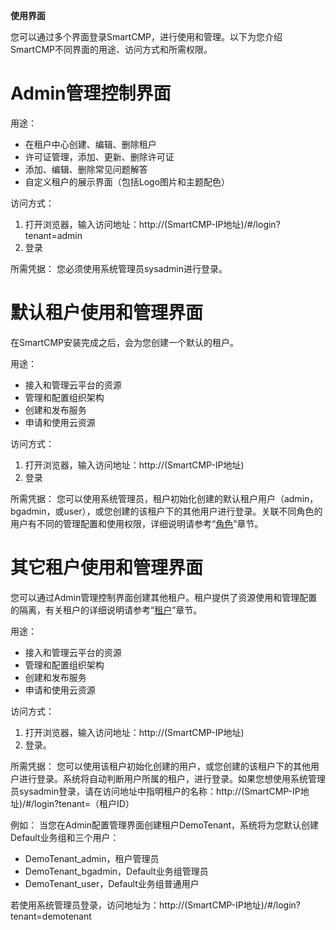 **使用界面**

您可以通过多个界面登录SmartCMP，进行使用和管理。以下为您介绍SmartCMP不同界面的用途、访问方式和所需权限。

 #  Admin管理控制界面

用途：
 + 在租户中心创建、编辑、删除租户
 + 许可证管理，添加、更新、删除许可证
 + 添加、编辑、删除常见问题解答
 + 自定义租户的展示界面（包括Logo图片和主题配色）


访问方式：
1. 打开浏览器，输入访问地址：http://(SmartCMP-IP地址)/#/login?tenant=admin
2. 登录

所需凭据：
您必须使用系统管理员sysadmin进行登录。

  #   默认租户使用和管理界面 

在SmartCMP安装完成之后，会为您创建一个默认的租户。
 
用途：
 + 接入和管理云平台的资源
 + 管理和配置组织架构
 + 创建和发布服务
 + 申请和使用云资源

访问方式：
1. 打开浏览器，输入访问地址：http://(SmartCMP-IP地址)
2. 登录


所需凭据：
您可以使用系统管理员，租户初始化创建的默认租户用户（admin，bgadmin，或user），或您创建的该租户下的其他用户进行登录。关联不同角色的用户有不同的管理配置和使用权限，详细说明请参考“[角色](https://cloudchef.github.io/doc/foundationConcepts/02组织架构/角色.html)”章节。


# 其它租户使用和管理界面

您可以通过Admin管理控制界面创建其他租户。租户提供了资源使用和管理配置的隔离，有关租户的详细说明请参考“[租户](https://cloudchef.github.io/doc/foundationConcepts/02组织架构/租户.html)”章节。

用途：
 + 接入和管理云平台的资源
 + 管理和配置组织架构
 + 创建和发布服务
 + 申请和使用云资源

访问方式：
1. 打开浏览器，输入访问地址：http://(SmartCMP-IP地址)
2. 登录。

所需凭据：
您可以使用该租户初始化创建的用户，或您创建的该租户下的其他用户进行登录。系统将自动判断用户所属的租户，进行登录。如果您想使用系统管理员sysadmin登录，请在访问地址中指明租户的名称：http://(SmartCMP-IP地址)/#/login?tenant=（租户ID）

例如：
当您在Admin配置管理界面创建租户DemoTenant，系统将为您默认创建Default业务组和三个用户：
+ DemoTenant_admin，租户管理员
+ DemoTenant_bgadmin，Default业务组管理员
+ DemoTenant_user，Default业务组普通用户

若使用系统管理员登录，访问地址为：http://(SmartCMP-IP地址)/#/login?tenant=demotenant


